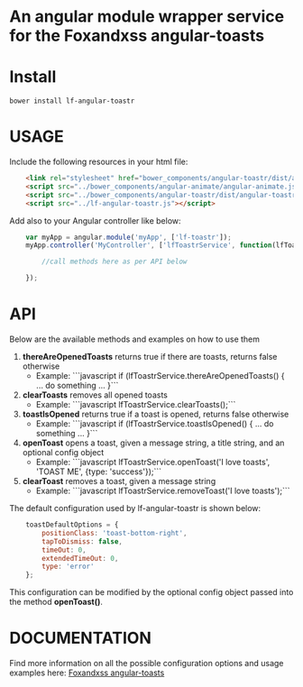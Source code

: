An angular module wrapper service for the Foxandxss angular-toasts
==================================================================


Install
=======
```
bower install lf-angular-toastr
```

USAGE
=====
Include the following resources in your html file:

```html
    <link rel="stylesheet" href="bower_components/angular-toastr/dist/angular-toastr.css">
    <script src="../bower_components/angular-animate/angular-animate.js"></script>
    <script src="../bower_components/angular-toastr/dist/angular-toastr.tpls.js"></script>
    <script src="../lf-angular-toastr.js"></script>
```

Add also to your Angular controller like below:

```javascript
    var myApp = angular.module('myApp', ['lf-toastr']);
    myApp.controller('MyController', ['lfToastrService', function(lfToastrService) {

        //call methods here as per API below

    });
```

API
===
Below are the available methods and examples on how to use them
<ol>
    <li><b>thereAreOpenedToasts</b> returns true if there are toasts, returns false otherwise
        <ul><li>Example: ```javascript if (lfToastrService.thereAreOpenedToasts() { ... do something ... }```</li></ul>
    </li>
    <li><b>clearToasts</b> removes all opened toasts
        <ul><li>Example: ```javascript lfToastrService.clearToasts();```</li></ul>
    </li>
    <li><b>toastIsOpened</b> returns true if a toast is opened, returns false otherwise
        <ul><li>Example: ```javascript if (lfToastrService.toastIsOpened() { ... do something ... }```</li></ul>
    </li>
    <li><b>openToast</b> opens a toast, given a message string, a title string, and an optional config object
        <ul><li>Example: ```javascript lfToastrService.openToast('I love toasts', 'TOAST ME', {type: 'success'});```</li></ul>
    </li>
    <li><b>clearToast</b> removes a toast, given a message string
        <ul><li>Example: ```javascript lfToastrService.removeToast('I love toasts');```</li></ul>
    </li>
</ol>

The default configuration used by lf-angular-toastr is shown below:

```javascript
    toastDefaultOptions = {
        positionClass: 'toast-bottom-right',
        tapToDismiss: false,
        timeOut: 0,
        extendedTimeOut: 0,
        type: 'error'
    };
```

This configuration can be modified by the optional config object passed into the method <b>openToast()</b>.

DOCUMENTATION
=============
Find more information on all the possible configuration options and usage examples here:
<a href="https://github.com/Foxandxss/angular-toastr">Foxandxss angular-toasts</a>